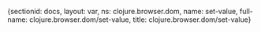 {sectionid: docs, layout: var, ns: clojure.browser.dom, name: set-value, full-name: clojure.browser.dom/set-value,
  title: clojure.browser.dom/set-value}
